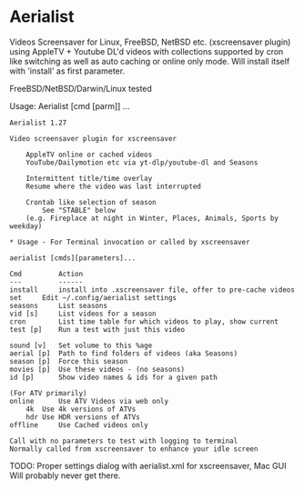 # Aerialist
Videos Screensaver for Linux, FreeBSD, NetBSD etc. (xscreensaver plugin) using AppleTV + Youtube DL'd videos with collections supported by cron like switching as well as auto caching or online only mode. Will install itself with 'install' as first parameter.

FreeBSD/NetBSD/Darwin/Linux tested

Usage: Aerialist [cmd [parm]] ...

	Aerialist 1.27

	Video screensaver plugin for xscreensaver

		AppleTV online or cached videos
		YouTube/Dailymotion etc via yt-dlp/youtube-dl and Seasons

		Intermittent title/time overlay
		Resume where the video was last interrupted

		Crontab like selection of season
			See "STABLE" below
		(e.g. Fireplace at night in Winter, Places, Animals, Sports by weekday)

	* Usage - For Terminal invocation or called by xscreensaver

	aerialist [cmds][parameters]...
	
	Cmd			Action
	---			------
	install		install into .xscreensaver file, offer to pre-cache videos
	set		Edit ~/.config/aerialist settings
	seasons		List seasons
	vid [s]		List videos for a season
	cron		List time table for which videos to play, show current
	test [p]	Run a test with just this video

	sound [v]	Set volume to this %age
	aerial [p]	Path to find folders of videos (aka Seasons)
	season [p]	Force this season
	movies [p]	Use these videos - (no seasons)
	id [p]		Show video names & ids for a given path

	(For ATV primarily)
	online		Use ATV Videos via web only
		4k	Use 4k versions of ATVs
		hdr	Use HDR versions of ATVs
	offline		Use Cached videos only

	Call with no parameters to test with logging to terminal
	Normally called from xscreensaver to enhance your idle screen

TODO: Proper settings dialog with aerialist.xml for xscreensaver, Mac GUI
Will probably never get there.
